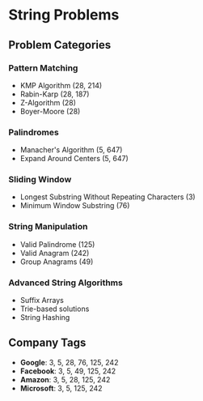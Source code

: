 # String Problems

## Problem Categories

### Pattern Matching
- KMP Algorithm (28, 214)
- Rabin-Karp (28, 187)
- Z-Algorithm (28)
- Boyer-Moore (28)

### Palindromes
- Manacher's Algorithm (5, 647)
- Expand Around Centers (5, 647)

### Sliding Window
- Longest Substring Without Repeating Characters (3)
- Minimum Window Substring (76)

### String Manipulation
- Valid Palindrome (125)
- Valid Anagram (242)
- Group Anagrams (49)

### Advanced String Algorithms
- Suffix Arrays
- Trie-based solutions
- String Hashing

## Company Tags
- **Google**: 3, 5, 28, 76, 125, 242
- **Facebook**: 3, 5, 49, 125, 242
- **Amazon**: 3, 5, 28, 125, 242
- **Microsoft**: 3, 5, 125, 242
